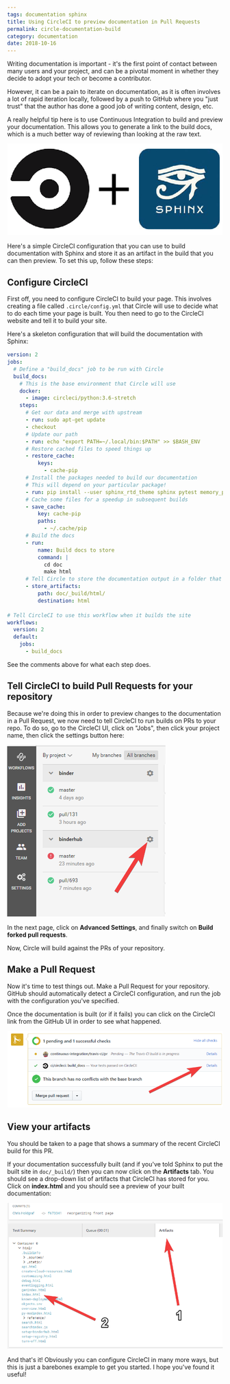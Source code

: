 ```yaml
---
tags: documentation sphinx
title: Using CircleCI to preview documentation in Pull Requests
permalink: circle-documentation-build
category: documentation
date: 2018-10-16
---
```


Writing documentation is important - it's the first point of contact between many users and your
project, and can be a pivotal moment in whether they decide to adopt your tech or become a contributor.

However, it can be a pain to iterate on documentation, as it is often involves a lot of rapid iteration
locally, followed by a push to GitHub where you "just trust" that the author has done a good job of
writing content, design, etc.

A really helpful tip here is to use Continuous Integration to build and preview your documentation. This
allows you to generate a link to the build docs, which is a much better way of reviewing than looking at
the raw text.


![](/images/2018/sphinx-circle-logos.png)

Here's a simple CircleCI configuration that you can use to build documentation with Sphinx and store it
as an artifact in the build that you can then preview. To set this up, follow these steps:

## Configure CircleCI

First off, you need to configure CircleCI to build your page. This involves creating a file called `.circle/config.yml`
that Circle will use to decide what to do each time your page is built. You then need to go to the CircleCI
website and tell it to build your site.

Here's a skeleton configuration that will build the documentation with Sphinx:

```yaml
version: 2
jobs:
  # Define a "build_docs" job to be run with Circle
  build_docs:
    # This is the base environment that Circle will use
    docker:
      - image: circleci/python:3.6-stretch
    steps:
      # Get our data and merge with upstream
      - run: sudo apt-get update
      - checkout
      # Update our path
      - run: echo "export PATH=~/.local/bin:$PATH" >> $BASH_ENV
      # Restore cached files to speed things up
      - restore_cache:
          keys:
            - cache-pip
      # Install the packages needed to build our documentation
      # This will depend on your particular package!
      - run: pip install --user sphinx_rtd_theme sphinx pytest memory_profiler recommonmark sphinx_copybutton jupyterhub
      # Cache some files for a speedup in subsequent builds
      - save_cache:
          key: cache-pip
          paths:
            - ~/.cache/pip
      # Build the docs
      - run:
          name: Build docs to store
          command: |
            cd doc
            make html
      # Tell Circle to store the documentation output in a folder that we can access later
      - store_artifacts:
          path: doc/_build/html/
          destination: html

# Tell CircleCI to use this workflow when it builds the site
workflows:
  version: 2
  default:
    jobs:
      - build_docs
```

See the comments above for what each step does.

## Tell CircleCI to build Pull Requests for your repository

Because we're doing this in order to preview changes to the documentation in a Pull Request,
we now need to tell CircleCI to run builds on PRs to your repo. To do so, go to the CircleCI UI, click on "Jobs", then click
your project name, then click the settings button here:

![](/images/2018/sphinx-circle-settings.png)

In the next page, click on **Advanced Settings**, and finally switch on **Build forked pull requests**.

Now, Circle will build against the PRs of your repository.

## Make a Pull Request 

Now it's time to test things out. Make a Pull Request for your repository. GitHub should automatically
detect a CircleCI configuration, and run the job with the configuration you've specified.

Once the documentation is built (or if it fails) you can click on the CircleCI link from the GitHub UI
in order to see what happened.

![](/images/2018/sphinx-circle-github-pr.png)

## View your artifacts

You should be taken to a page that shows a summary of the recent CircleCI build for this PR.

If your documentation successfully built (and if you've told Sphinx to put the built site in `doc/_build/`) then
you can now click on the **Artifacts** tab. You should see a drop-down list of artifacts that CircleCI has
stored for you. Click on **index.html** and you should see a preview of your built documentation:

![](/images/2018/sphinx-circle-artifacts.png)

And that's it! Obviously you can configure CircleCI in many more ways, but this is just a barebones example
to get you started. I hope you've found it useful!
